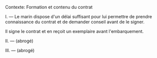 Contexte: Formation et contenu du contrat

I. — Le marin dispose d'un délai suffisant pour lui permettre de prendre connaissance du contrat et de demander conseil avant de le signer.

Il signe le contrat et en reçoit un exemplaire avant l'embarquement.

II. — (abrogé)

III. — (abrogé)
